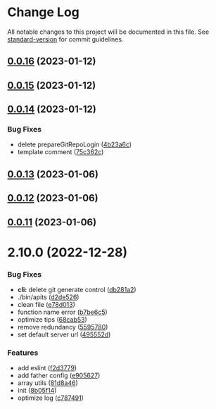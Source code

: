 # Change Log

All notable changes to this project will be documented in this file. See [standard-version](https://github.com/conventional-changelog/standard-version) for commit guidelines.

<a name="0.0.16"></a>
## [0.0.16](https://github.com/samwangdd/WALLE/compare/v0.0.15...v0.0.16) (2023-01-12)



<a name="0.0.15"></a>
## [0.0.15](https://github.com/samwangdd/WALLE/compare/v0.0.14...v0.0.15) (2023-01-12)



<a name="0.0.14"></a>
## [0.0.14](https://github.com/samwangdd/WALLE/compare/v0.0.13...v0.0.14) (2023-01-12)


### Bug Fixes

* delete prepareGitRepoLogin ([4b23a6c](https://github.com/samwangdd/WALLE/commit/4b23a6c))
* template comment ([75c362c](https://github.com/samwangdd/WALLE/commit/75c362c))



<a name="0.0.13"></a>
## [0.0.13](https://github.com/samwangdd/WALLE/compare/v0.0.12...v0.0.13) (2023-01-06)



<a name="0.0.12"></a>
## [0.0.12](https://github.com/samwangdd/WALLE/compare/v0.0.11...v0.0.12) (2023-01-06)



<a name="0.0.11"></a>
## [0.0.11](https://github.com/samwangdd/WALLE/compare/v2.10.0...v0.0.11) (2023-01-06)



<a name="2.10.0"></a>
# 2.10.0 (2022-12-28)


### Bug Fixes

* **cli:** delete git generate control ([db281a2](https://github.com/samwangdd/WALLE/commit/db281a2))
* ./bin/apits ([d2de526](https://github.com/samwangdd/WALLE/commit/d2de526))
* clean file ([e78d013](https://github.com/samwangdd/WALLE/commit/e78d013))
* function name error ([b7be6c5](https://github.com/samwangdd/WALLE/commit/b7be6c5))
* optimize tips ([68cab53](https://github.com/samwangdd/WALLE/commit/68cab53))
* remove redundancy ([5595780](https://github.com/samwangdd/WALLE/commit/5595780))
* set default server url ([495552d](https://github.com/samwangdd/WALLE/commit/495552d))


### Features

* add eslint ([f2d3779](https://github.com/samwangdd/WALLE/commit/f2d3779))
* add father config ([e905627](https://github.com/samwangdd/WALLE/commit/e905627))
* array utils ([81d8a46](https://github.com/samwangdd/WALLE/commit/81d8a46))
* init ([8b05f14](https://github.com/samwangdd/WALLE/commit/8b05f14))
* optimize log ([c787491](https://github.com/samwangdd/WALLE/commit/c787491))
